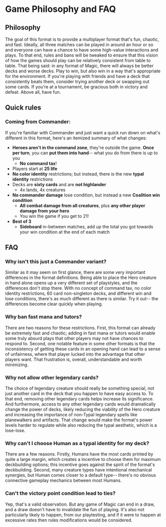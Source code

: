 # Game Philosophy and FAQ

## Philosophy

The goal of this format is to provide a multiplayer format that's fun, chaotic, and fast. Ideally, all three matches can be played in around an hour or so and everyone can have a chance to have some high-value interactions and plays. To that end, rules and bans will be tweaked to ensure that this vision of how the games should play can be relatively consistent from table to table. That being said: in any format of Magic, there will always be better decks and worse decks. Play to win, but also win in a way that's appropriate for the environment. If you're playing with friends and have a deck that consistently beats them, consider trying another deck or swapping out some cards. If you're at a tournament, be gracious both in victory and defeat. Above all, have fun.

## Quick rules

### Coming from Commander:
If you're familiar with Commander and just want a quick run down on what's different in this format, here's an itemized summary of what changes:
* **Heroes aren't in the command zone**, they're outside the game. **Once per turn**, you can **put them into hand**-- what you do from there is up to you
  * **No command tax**!
* Players start at **25 life**
* **No color identity** restrictions; but instead, there is the new **typal identity** restrictions
* Decks are **sixty cards** and are **not highlander**
  * 4x lands, 4x creatures  
* **No commander damage** lose condition, but instead a new **Coalition win condition**
  * **All combat damage from all creatures**, plus **any other player damage from your hero**
  * You win the game if you get to 21!
* **Best of 3**
  * **Sideboard** in-between matches, add up the total you got towards your win condition at the end of each match 

## FAQ

### Why isn't this just a Commander variant?
Similar as it may seem on first glance, there are some very important differences in the format definitions. Being able to place the Hero creature in hand alone opens up a very different set of playstyles, and the differences don't stop there. With no concept of command tax, no color identity restrictions, 60 card non-singleton decks, and different win and lose conditions, there's as much different as there is similar. Try it out-- the differences become clear quickly when playing. 

### Why ban fast mana and tutors?
There are two reasons for these restrictions. First, this format can already be extremely fast and chaotic; adding in fast mana or tutors would enable some truly absurd plays that other players may not have chances to respond to. Second, one notable feature in some other formats is that the inconsistency of getting these cards in an opening hand can lead to a sense of unfairness, where that player lucked into the advantage that other players want. That frustration is, overall, understandable and worth minimizing.

### Why not allow other legendary cards?
The choice of legendary creature should really be something special, not just another card in the deck that you happen to have easy access to. To that end, removing other legendary cards helps increase its significance. And furthermore, access to any other legendary cards would dramatically change the power of decks, likely reducing the viability of the Hero creature and increasing the importance of non-Typal legendary spells like planewalkers and artifacts. That change would make the format's power levels harder to regulate while also reducing the typal aesthetic, which is a lose-lose.

### Why can't I choose Human as a typal identity for my deck?
There are a few reasons. Firstly, Humans have the most cards printed by quite a large margin, which creates a incentive to choose them for maximum deckbuilding options; this incentive goes against the spirit of the format's deckbuilding. Second, many creature types have intentional mechanical synergies, but Human comes closer to a default type-- there's no obvious connective gameplay mechanics between most Humans. 

### Can't the victory point condition lead to ties?
Yep, that's a valid observation. But any game of Magic can end in a draw, and a draw doesn't have to invalidate the fun of playing. It's also not particularly likely to happen, from our playtesting, and if it were to happen at excessive rates then rules modifications would be considered. 
